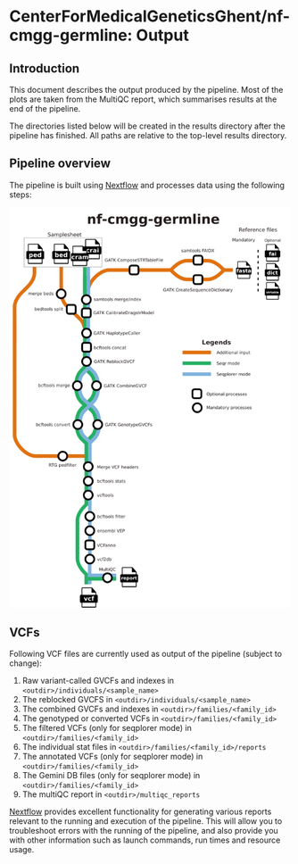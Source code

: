 # CenterForMedicalGeneticsGhent/nf-cmgg-germline: Output

## Introduction

This document describes the output produced by the pipeline. Most of the plots are taken from the MultiQC report, which summarises results at the end of the pipeline.

The directories listed below will be created in the results directory after the pipeline has finished. All paths are relative to the top-level results directory.

<!-- TODO nf-core: Write this documentation describing your workflow's output -->

## Pipeline overview

The pipeline is built using [Nextflow](https://www.nextflow.io/) and processes data using the following steps:

![Metro map of the pipeline workflow](images/nf-cmgg-germline_metro.png)

## VCFs

<!-- TODO update the output files for final release
-->

Following VCF files are currently used as output of the pipeline (subject to change):

1. Raw variant-called GVCFs and indexes in `<outdir>/individuals/<sample_name>`
2. The reblocked GVCFS in `<outdir>/individuals/<sample_name>`
3. The combined GVCFs and indexes in `<outdir>/families/<family_id>`
4. The genotyped or converted VCFs in `<outdir>/families/<family_id>`
5. The filtered VCFs (only for seqplorer mode) in `<outdir>/families/<family_id>`
6. The individual stat files in `<outdir>/families/<family_id>/reports`
7. The annotated VCFs (only for seqplorer mode) in `<outdir>/families/<family_id>`
8. The Gemini DB files (only for seqplorer mode) in `<outdir>/families/<family_id>`
9. The multiQC report in `<outdir>/multiqc_reports`

[Nextflow](https://www.nextflow.io/docs/latest/tracing.html) provides excellent functionality for generating various reports relevant to the running and execution of the pipeline. This will allow you to troubleshoot errors with the running of the pipeline, and also provide you with other information such as launch commands, run times and resource usage.
